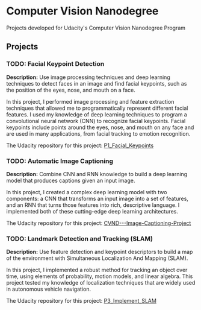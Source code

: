 # Computer Vision Nanodegree
Projects developed for Udacity's Computer Vision Nanodegree Program

## Projects
### TODO: Facial Keypoint Detection

**Description:** Use image processing techniques and deep learning techniques to detect faces in an image and find facial keypoints, such as the position of the eyes, nose, and mouth on a face.

In this project, I performed image processing and feature extraction techniques that allowed me to programmatically represent different facial features. I used my knowledge of deep learning techniques to program a convolutional neural network (CNN) to recognize facial keypoints. Facial keypoints include points around the eyes, nose, and mouth on any face and are used in many applications, from facial tracking to emotion recognition.

The Udacity repository for this project: [P1_Facial_Keypoints](https://github.com/udacity/P1_Facial_Keypoints)

### TODO: Automatic Image Captioning
**Description:** Combine CNN and RNN knowledge to build a deep learning model that produces captions given an input image.

In this project, I created a complex deep learning model with two components: a CNN that transforms an input image into a set of features, and an RNN that turns those features into rich, descriptive language. I implemented both of these cutting-edge deep learning architectures.

The Udacity repository for this project: [CVND---Image-Captioning-Project](https://github.com/udacity/CVND---Image-Captioning-Project)

### TODO: Landmark Detection and Tracking (SLAM)
**Description:** Use feature detection and keypoint descriptors to build a map of the environment with Simultaneous Localization And Mapping (SLAM).

In this project, I implemented a robust method for tracking an object over time, using elements of probability, motion models, and linear algebra. This project tested my knowledge of localization techniques that are widely used in autonomous vehicle navigation.

The Udacity repository for this project: [P3_Implement_SLAM](https://github.com/udacity/P3_Implement_SLAM)